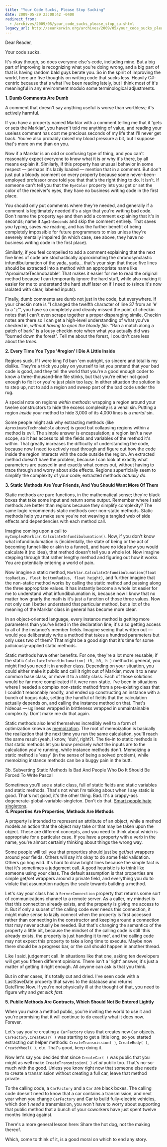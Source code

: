 ```yaml
---
title: "Your Code Sucks, Please Stop Sucking"
date: 2009-05-29 23:08:42 -0400
redirect_from:
  - /archives/2009/05/your_code_sucks_please_stop_su.shtml
legacy_url: http://seankerwin.org/archives/2009/05/your_code_sucks_please_stop_su.shtml
---
```

Dear Reader,  

Your code sucks.  

It's okay though, so does everyone else's code, including mine. But a big part of improving is recognizing what you're doing wrong, and a big part of that is having random bald guys berate you. So in the spirit of improving the world, here are five thoughts on writing code that sucks less. Heavily C#-centric because that's what I've been reading lately, but I think most of it's meaningful in any environment modulo some terminological adjustments.  

**1\. Dumb Comments Are Dumb**  

A comment that doesn't say anything useful is worse than worthless; it's actively harmful.  

If you have a property named Marklar with a comment telling me that it 'gets or sets the Marklar', you haven't told me anything of value, and reading your useless comment has cost me precious seconds of my life that I'll never get back. You've also probably raised my blood pressure a bit, but I suppose that's more on me than on you.  

Now if a Marklar is an odd or confusing type of thing, and you can't reasonably expect everyone to know what it is or why it's there, by all means explain it. Similarly, if this property has unusual behavior in some respect — perhaps it's lazily loaded — mention that in a comment. But don't just put a bloody comment on every property because some never-been-employed professor once told you that that's the right thing to do. It isn't. If someone can't tell you that the `EyeColor` property lets you get or set the color of the receiver's eyes, they have no business writing code in the first place.  

You should only put comments where they're needed, and generally if a comment is legitimately needed it's a sign that you're writing bad code. Don't name the property `Age` and then add a comment explaining that it's in seconds; name it `AgeInSeconds` and skip the comment entirely. That saves _you_ typing, saves _me_ reading, and has the further benefit of being completely impossible for future programmers to miss unless they're severely mentally impaired (in which case, see above, they have no business writing code in the first place).  

Similarly, if you feel compelled to add a comment explaining that the next five lines of code are stochastically approximating the chronosynclastic infundibulumation of the yada, yada... that's your sign that those five lines should be extracted into a method with an appropriate name like 'AproximateTechnobabble'. That makes it easier for me to read the original method because I can temporarily ignore the hard stuff, while also making it easier for me to understand the hard stuff later on if I need to (since it's now isolated with clear, labeled inputs).  

Finally, dumb comments are dumb not just in the code, but everywhere. If your checkin note is "I changed the twelfth character of line 37 from an 'e' to a 'z'", you have so completely and cleanly missed the point of checkin notes that I can't even scrape together a proper disparaging simile. Checkin notes are there so I can get a high-level understanding of what you've checked in, _without having to open the bloody file_. "Ran a match along a patch of bark" is a lousy checkin note when what you actually did was "burned down the forest". Tell me about the forest, I couldn't care less about the _trees_.  

**2\. Every Time You Type '#region' I Die A Little Inside**  

Regions suck. If I were king I'd ban 'em outright, so sincere and total is my dislike. They're a trick you play on yourself to let you pretend that your bad code is good, and they tell the world that you're a good enough coder to know a three-thousand-line file stinks, but that you're either not good enough to fix it or you're just plain too lazy. In either situation the solution is to step up, not to add a region and sweep part of the bad code under the rug.  

A special note on regions _within methods_: wrapping a region around your twelve constructors to hide the excess complexity is a venal sin. Putting a region _inside_ your method to hide 3,000 of its 4,000 lines is a _mortal_ sin.  

Some people might ask why extracting methods (like `AproximateTechnobabble` above) is good but collapsing regions within a method is evil. The simple answer is encapsulation; a region isn't a new scope, so it has access to all the fields and variables of the method it's within. That greatly increases the difficulty of understanding the code, because now I need to actively read through and figure out how the code inside the region interacts with the code outside the region. An extracted method doesn't have the problem, because I can look at exactly what parameters are passed in and exactly what comes out, without having to trace through and worry about side effects. Regions superficially seem to simplify the complexity of your code; extracted methods _actually do_.  

**3\. Static Methods Are Your Friends, And You Should Want More Of Them**  

Static methods are pure functions, in the mathematical sense; they're black boxes that take some input and return some output. Remember where I said methods are better than regions because they simplify complexity? The same logic recommends static methods over non-static methods. Static methods help you make sure you're not weaving a tangled web of side effects and dependencies with each method call.  

Imagine coming upon a call to `myComplexMarklar.CalculateInfundibulumation()`. Now, if you don't know what infundibulumation is (incidentally, the state of being or the act of becoming funnel-like or akin to a funnel), and have no idea how you would calculate it (no idea), that method doesn't tell you a whole lot. Now imagine stepping through that rather lengthy method and figuring out how it works. You are potentially entering a world of pain.  

Now imagine a static method, `Marklar.CalculateInfundibulumation(float topRadius, float bottomRadius, float height)`, and further imagine that the non-static method works by calling the static method and passing along the three appropriate values. It has instantly become a whole lot easier for me to understand what infundibulumation is, because now I know that no matter how gnarly the math is it's just a function of those three values. Now not only can I better understand that particular method, but a lot of the meaning of the Marklar class in general has become more clear.  

In an object-oriented language, every instance method is getting more parameters than you've listed in the declaration line; it's also getting access to all of the instance's member fields. Imagine seeing that written out — would you deliberately write a method that takes a hundred parameters but only uses two of them? That might be a good sign that it's time for some judiciously-applied static methods.  

Static methods have other benefits. For one, they're a lot more reusable; if the static `CalculateInfundibulumation( tR, bR, h )` method is general, you might find you need it in another class. Depending on your situation, you could either make it public and call it right out of Marklar, move it to a new common base class, or move it to a utility class. Each of those solutions would be far more complicated if it were non-static. I've been in situations where I needed a complex non-static method from a pre-existing class that I couldn't reasonably modify, and ended up constructing an instance with a bunch of bogus data, setting the handful of fields that the calculation actually depends on, and calling the instance method on that. That's hideous — ugliness wrapped in brittleness wrapped in unmaintainable complexity. Don't make me do that again.  

Static methods also lend themselves incredibly well to a form of optimization known as [memoization](http://en.wikipedia.org/wiki/Memoization). The root of memoization is basically the realization that the next time you run the same calculation, you'll reach the same result (yeah, I know, 'duh', right?). The tie-in to static methods is that static methods let you know precisely _what_ the inputs are to the calculation you're running, while instance methods don't. Memoizing a static method is 'easy' (in the sense of being a solved problem), while memoizing instance methods can be a buggy pain in the butt.  

3b. Subverting Static Methods Is Bad And People Who Do It Should Be Forced To Write Pascal  

Sometimes you'll see a static class, full of static fields and static variables and static methods. That's not what I'm talking about when I say static is good. That's not good, it's the other thing. Bad. It's a crappy-ass degenerate-global-variable-singleton. Don't do that. [Smart people hate singletons](http://steve.yegge.googlepages.com/singleton-considered-stupid).  
**4\. Properties Are Properties, Methods Are Methods**  

A property is intended to represent an attribute of an object, while a method models an action that the object may take or that may be taken upon the object. These are different concepts, and you need to think about which is appropriate for a particular case. If you have a property with a verb in the name, you're almost certainly thinking about things the wrong way.  

Some people will tell you that properties should just be get/set wrappers around your fields. Others will say it's okay to do some field validation. Others go hog wild. It's hard to draw bright lines because the simple fact is that it's sometimes a judgement call. A good heuristic is to think like someone using your class. The default assumption is that properties are simple get/set wrappers around a private field, and everything you do to violate that assumption nudges the scale towards building a method.  

Let's say your class has a `ServerConnection` property that returns some sort of communications channel to a remote server. As a caller, my mindset is that this connection already exists, and the property is giving me access to it. But if only a subset of the calling code ever needs this connection, it might make sense to lazily connect when the property is first accessed rather than connecting in the constructor and keeping around a connection that may never actually be needed. But that's changing the semantics of the property a little bit, because the mindset of the calling code is still 'this already exists, the property is just handing it to me', and the calling code may not expect this property to take a long time to execute. Maybe now there should be a progress bar, or the call should happen in another thread.  

Like I said, judgement call. In situations like that one, asking ten developers will get you fifteen different opinions. There isn't a 'right' answer, it's just a matter of getting it right enough. All anyone can ask is that you think.  

But in other cases, it's totally cut and dried. I've seen code with a LastSaveDate property that saves to the database and returns DateTime.Now. If you're not physically ill at the thought of that, you need to figure why and _get sick fast_.  

**5\. Public Methods Are Contracts, Which Should Not Be Entered Lightly**  

When you make a method public, you're inviting the world to use it and you're promising that it will continue to do exactly what it does now. Forever.  

Let's say you're creating a `CarFactory` class that creates new `Car` objects. `CarFactory.CreateCar( )` was starting to get a little long, so you started extracting out helper methods: `CreateTransmission( )`, `CreateBody( )`, `CreateWheel( )`, etc. That's good, keep doing it.  

Now let's say you decided that since `CreateCar( )` was public that you might as well make `CreateTransmission( )` _et al_ public too. That's no-so-much with the good. Unless you know right now that someone else needs to create a transmission without creating a full car, leave that method private.  

To the calling code, a `CarFactory` and a `Car` are black boxes. The calling code doesn't need to know that a car contains a transmission, and next year when you change `CarFactory` and Car to build fully-electric vehicles, which don't _need_ a transmission, you won't have to worry about supporting that public method that a bunch of your coworkers have just spent twelve months linking against.  

There's a more general lesson here: Share the hot dog, not the making thereof.  

Which, come to think of it, is a good moral on which to end any story.
